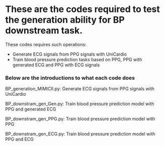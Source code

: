 # These are the codes required to test the generation ability for BP downstream task.

These codes requires such operations:

- Generate ECG signals from PPG signals with UniCardio
- Train blood pressure prediction tasks based on PPG, PPG with generated ECG and PPG with ECG signals

### Below are the introductions to what each code does

BP_generation_MIMICII.py: Generate ECG signals from PPG signals with UniCardio

BP_downstram_gen_Gen.py: Train blood pressure prediction model with PPG and generated ECG

BP_downstram_gen_PPG.py: Train blood pressure prediction model with PPG

BP_downstram_gen_ECG.py: Train blood pressure prediction model with PPG and ECG